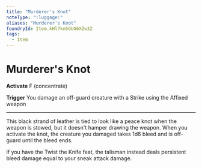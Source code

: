 ```yaml
---
title: "Murderer's Knot"
noteType: ":luggage:"
aliases: "Murderer's Knot"
foundryId: Item.kHl7knhGUG6XZw3Z
tags:
  - Item
---
```


# Murderer's Knot

**Activate** F (concentrate)

**Trigger** You damage an off-guard creature with a Strike using the Affixed weapon

* * *

This black strand of leather is tied to look like a peace knot when the weapon is stowed, but it doesn't hamper drawing the weapon. When you activate the knot, the creature you damaged takes 1d6 bleed and is off-guard until the bleed ends.

If you have the Twist the Knife feat, the talisman instead deals persistent bleed damage equal to your sneak attack damage.

